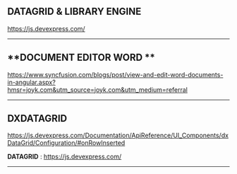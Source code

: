 ## **DATAGRID & LIBRARY ENGINE**

https://js.devexpress.com/

___

## **DOCUMENT EDITOR  WORD **
https://www.syncfusion.com/blogs/post/view-and-edit-word-documents-in-angular.aspx?hmsr=joyk.com&utm_source=joyk.com&utm_medium=referral

___

## **DXDATAGRID**
https://js.devexpress.com/Documentation/ApiReference/UI_Components/dxDataGrid/Configuration/#onRowInserted

**DATAGRID** : https://js.devexpress.com/
___
